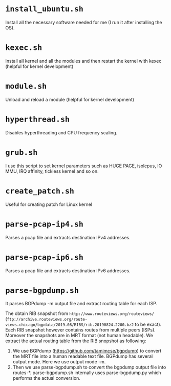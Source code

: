 `install_ubuntu.sh`
==================
Install all the necessary software needed for me (I run it after installing the OS).

`kexec.sh`
==========
Install all kernel and all the modules and then restart the kernel with kexec (helpful for kernel development)

`module.sh`
===========
Unload and reload a module (helpful for kernel development)

`hyperthread.sh`
==============
Disables hyperthreading and CPU frequency scaling.

`grub.sh`
========
I use this script to set kernel parameters such as HUGE PAGE, isolcpus, IO MMU, IRQ affinity, tickless kernel and so on.

`create_patch.sh` 
===================
Useful for creating patch for Linux kernel

`parse-pcap-ip4.sh`
===================
Parses a pcap file and extracts destination IPv4 addresses.

`parse-pcap-ip6.sh`
===================
Parses a pcap file and extracts destination IPv6 addresses.

`parse-bgpdump.sh`
===================
It parses BGPdump -m output file and extract routing table for each ISP. 

The obtain RIB snapshot from `http://www.routeviews.org/routeviews/` (`ftp://archive.routeviews.org/route-views.chicago/bgpdata/2019.08/RIBS/rib.20190824.2200.bz2` to be exact). Each RIB snapshot however contains routes from multiple peers (ISPs). Moreover the snapshots are in MRT format (not human headable). We extract the actual routing table from the RIB snopshot as following:

1. We use BGPdump (https://github.com/tamimcse/bgpdump) to convert the MRT file into a human readable text file. BGPdump has several output mode. Here we use output mode -m.
2. Then we use parse-bgpdump.sh to convert the bgpdump output file into routes-*. parse-bgpdump.sh internally uses parse-bgpdump.py which performs the actual conversion.






